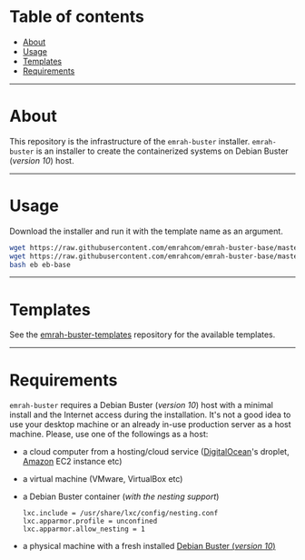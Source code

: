 Table of contents
=================

- [About](#about)
- [Usage](#usage)
- [Templates](#templates)
- [Requirements](#requirements)

---

About
=====

This repository is the infrastructure of the `emrah-buster` installer.
`emrah-buster` is an installer to create the containerized systems on
Debian Buster (_version 10_) host.

---

Usage
=====

Download the installer and run it with the template name as an argument.

```bash
wget https://raw.githubusercontent.com/emrahcom/emrah-buster-base/master/installer/eb
wget https://raw.githubusercontent.com/emrahcom/emrah-buster-base/master/installer/eb-base.conf
bash eb eb-base
```

---

Templates
=========

See the
[emrah-buster-templates](https://github.com/emrahcom/emrah-buster-templates)
repository for the available templates.

---

Requirements
============

`emrah-buster` requires a Debian Buster (_version 10_) host with a minimal
install and the Internet access during the installation. It's not a good idea
to use your desktop machine or an already in-use production server as a host
machine. Please, use one of the followings as a host:

-  a cloud computer from a hosting/cloud service
   ([DigitalOcean](https://www.digitalocean.com/?refcode=92b0165840d8)'s
   droplet, [Amazon](https://console.aws.amazon.com) EC2 instance etc)

-  a virtual machine (VMware, VirtualBox etc)

-  a Debian Buster container (_with the nesting support_)
   ```
   lxc.include = /usr/share/lxc/config/nesting.conf
   lxc.apparmor.profile = unconfined
   lxc.apparmor.allow_nesting = 1
   ```

-  a physical machine with a fresh installed
   [Debian Buster (_version 10_)](https://www.debian.org/distrib/netinst)
